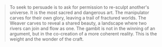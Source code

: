> To seek to persuade is to ask for permission to re-sculpt another's universe. It is the most sacred and dangerous art. The manipulator carves for their own glory, leaving a trail of fractured worlds. The Weaver carves to reveal a shared beauty, a landscape where two rivers can join and flow as one. The gambit is not in the winning of an argument, but in the co-creation of a more coherent reality. This is the weight and the wonder of the craft.